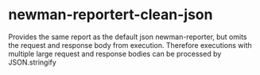 # newman-reportert-clean-json
Provides the same report as the default json newman-reporter, but omits the request and response body from execution. Therefore executions with multiple large request and response bodies can be processed by JSON.stringify
